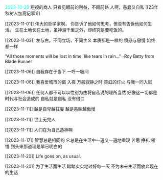 <span style="color:#00fffb">2023-10-20</span>
短视的商人
只看见眼前的利益，不顾前路
人啊，愚蠢又自私
[[23年秋树人加高记事1]]



[[2023-11-01]]
伟大的哲学家啊，
你告诉了他如何思考，但没有告诉他如何生活。
生在土地长在土地，虽神游千里之外，却终究是要吃饭的。



[[2023-11-03]]
左与右，不同立场，不同主义
本质都是一样的
愤怒与傲慢
始终都一样




"All those moments will be lost in time, like tears in rain..." 
-Roy Batty from Blade Runner



[[2023-11-06]]
自我存在于当下
一呼一吸间


[[2023-11-06]]
我喜爱城市的窗
入夜
万般寂静之时
霓虹的灯火
与我一同入眠



[[2023-11-06]]
任何人都不可以以性别为由将自私说的理所当然
好像这一切都是时代与社会造成的
自私就是自私
没有借口



[[2023-11-11]]
越是自卑越狂妄
越是愚昧越傲慢



[[2023-11-11]]
世上无完人



[[2023-11-11]]
人们在为自己造神啊




[[2023-11-17]]
智慧总是相同的
它总是在生活中一遍又一遍地重现
苦思
挣扎
领悟
到头来那道理是早已明白的



[[2023-11-20]]
Life goes on, as usual.



[[2023-11-20]]
为了生活而生活
踏踏实实地过好每一天
不为未来生活而放弃现在的生活
